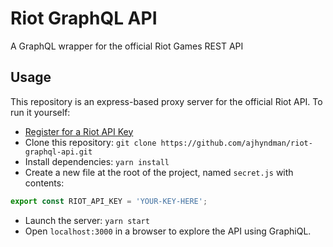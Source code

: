 # Riot GraphQL API
A GraphQL wrapper for the official Riot Games REST API

## Usage

This repository is an express-based proxy server for the official Riot API.
To run it yourself:

* [Register for a Riot API Key](https://developer.riotgames.com/docs/getting-started)
* Clone this repository: `git clone https://github.com/ajhyndman/riot-graphql-api.git`
* Install dependencies: `yarn install`
* Create a new file at the root of the project, named `secret.js` with contents:

```js
export const RIOT_API_KEY = 'YOUR-KEY-HERE';
```

* Launch the server: `yarn start`
* Open `localhost:3000` in a browser to explore the API using GraphiQL.
